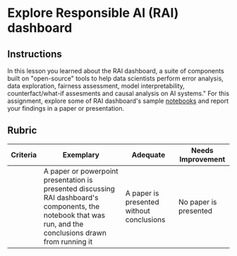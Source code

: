 # Explore Responsible AI (RAI) dashboard

## Instructions

In this lesson you learned about the RAI dashboard, a suite of components built on "open-source" tools  to help data scientists perform error analysis, data exploration, fairness assessment, model interpretability, counterfact/what-if assesments and causal analysis on AI systems." For this assignment, explore some of RAI dashboard's sample [notebooks](https://github.com/Azure/RAI-vNext-Preview/tree/main/examples/notebooks) and report your findings in a paper or presentation.

## Rubric

| Criteria | Exemplary                                                                                                                                                   | Adequate                                 | Needs Improvement     |
| -------- | ----------------------------------------------------------------------------------------------------------------------------------------------------------- | ---------------------------------------- | --------------------- |
|          | A paper or powerpoint presentation is presented discussing RAI dashboard's components, the notebook that was run, and the conclusions drawn from running it | A paper is presented without conclusions | No paper is presented |
